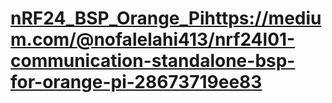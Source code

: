 # [nRF24_BSP_Orange_Pi](https://medium.com/@nofalelahi413/nrf24l01-communication-standalone-bsp-for-orange-pi-28673719ee83)https://medium.com/@nofalelahi413/nrf24l01-communication-standalone-bsp-for-orange-pi-28673719ee83
 
